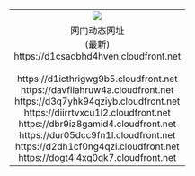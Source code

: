 ﻿<table>
  <tr></tr>
  <tr><td colspan=2 align=center><img src="https://d1csaobhd4hven.cloudfront.net/Up/oGate.jpg" /></td></tr>
  <tr><td colspan=2 align=center>网门动态网址<br/>(最新)
<br>https://d1csaobhd4hven.cloudfront.net
<br/>
<br>https://d1icthrigwg9b5.cloudfront.net
<br>https://davfiiahruw4a.cloudfront.net
<br>https://d3q7yhk94qziyb.cloudfront.net
<br>https://diirrtvxcu1l2.cloudfront.net
<br>https://dbr9iz8gamid4.cloudfront.net
<br>https://dur05dcc9fn1l.cloudfront.net
<br>https://d2dh1cf0ng4qzi.cloudfront.net
<br>https://dogt4i4xq0qk7.cloudfront.net
    </td>
  </tr>
</table>
